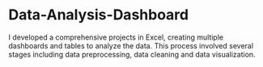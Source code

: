 # Data-Analysis-Dashboard
I developed a comprehensive projects in Excel, creating multiple dashboards and tables to analyze the data. This process involved several stages including data preprocessing, data cleaning and data visualization.
